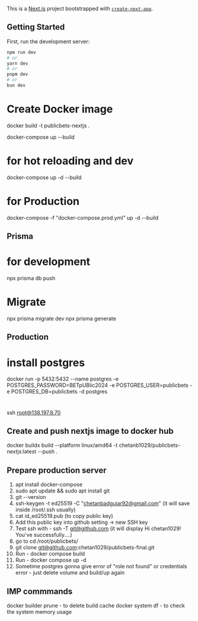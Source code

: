 This is a [Next.js](https://nextjs.org/) project bootstrapped with [`create-next-app`](https://github.com/vercel/next.js/tree/canary/packages/create-next-app).

## Getting Started

First, run the development server:

```bash
npm run dev
# or
yarn dev
# or
pnpm dev
# or
bun dev
```

# Create Docker image

docker build -t publicbets-nextjs .

docker-compose up --build

# for hot reloading and dev

docker-compose up -d --build

# for Production

docker-compose -f "docker-compose.prod.yml" up -d --build

## Prisma

# for development

npx prisma db push

# Migrate

npx prisma migrate dev
npx prisma generate

## Production

# install postgres

docker run -p 5432:5432 --name postgres -e POSTGRES_PASSWORD=BETpUBlic2024 -e POSTGRES_USER=publicbets -e POSTGRES_DB=publicbets -d postgres

#

ssh root@138.197.8.70

## Create and push nextjs image to docker hub

docker buildx build --platform linux/amd64 -t chetanb1029/publicbets-nextjs:latest --push .

## Prepare production server

1. apt install docker-compose
2. sudo apt update && sudo apt install git
3. git --version
4. ssh-keygen -t ed25519 -C "chetanbadgujar92@gmail.com" (it will save inside /root/.ssh usually)
5. cat id_ed25519.pub (to copy public key)
6. Add this public key into github setting -> new SSH key
7. Test ssh with - ssh -T git@github.com (it will display Hi chetan1029! You've successfully....)
8. go to cd /root/publicbets/
9. git clone git@github.com:chetan1029/publicbets-final.git
10. Run - docker compose build
11. Run - docker compose up -d
12. Sometime postgres gonna give error of "role not found" or credentials error - just delete volume and build/up again

## IMP commmands

docker builder prune - to delete build cache
docker system df - to check the system memory usage
